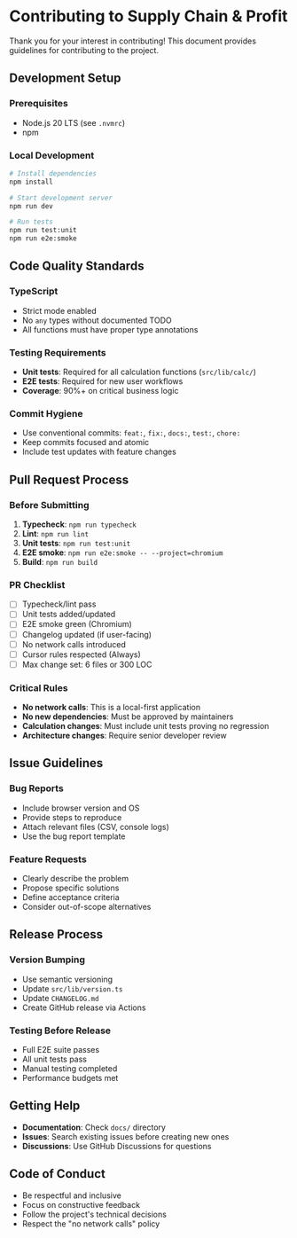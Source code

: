 # Contributing to Supply Chain & Profit

Thank you for your interest in contributing! This document provides guidelines for contributing to the project.

## Development Setup

### Prerequisites
- Node.js 20 LTS (see `.nvmrc`)
- npm

### Local Development
```bash
# Install dependencies
npm install

# Start development server
npm run dev

# Run tests
npm run test:unit
npm run e2e:smoke
```

## Code Quality Standards

### TypeScript
- Strict mode enabled
- No `any` types without documented TODO
- All functions must have proper type annotations

### Testing Requirements
- **Unit tests**: Required for all calculation functions (`src/lib/calc/`)
- **E2E tests**: Required for new user workflows
- **Coverage**: 90%+ on critical business logic

### Commit Hygiene
- Use conventional commits: `feat:`, `fix:`, `docs:`, `test:`, `chore:`
- Keep commits focused and atomic
- Include test updates with feature changes

## Pull Request Process

### Before Submitting
1. **Typecheck**: `npm run typecheck`
2. **Lint**: `npm run lint`
3. **Unit tests**: `npm run test:unit`
4. **E2E smoke**: `npm run e2e:smoke -- --project=chromium`
5. **Build**: `npm run build`

### PR Checklist
- [ ] Typecheck/lint pass
- [ ] Unit tests added/updated
- [ ] E2E smoke green (Chromium)
- [ ] Changelog updated (if user-facing)
- [ ] No network calls introduced
- [ ] Cursor rules respected (Always)
- [ ] Max change set: 6 files or 300 LOC

### Critical Rules
- **No network calls**: This is a local-first application
- **No new dependencies**: Must be approved by maintainers
- **Calculation changes**: Must include unit tests proving no regression
- **Architecture changes**: Require senior developer review

## Issue Guidelines

### Bug Reports
- Include browser version and OS
- Provide steps to reproduce
- Attach relevant files (CSV, console logs)
- Use the bug report template

### Feature Requests
- Clearly describe the problem
- Propose specific solutions
- Define acceptance criteria
- Consider out-of-scope alternatives

## Release Process

### Version Bumping
- Use semantic versioning
- Update `src/lib/version.ts`
- Update `CHANGELOG.md`
- Create GitHub release via Actions

### Testing Before Release
- Full E2E suite passes
- All unit tests pass
- Manual testing completed
- Performance budgets met

## Getting Help

- **Documentation**: Check `docs/` directory
- **Issues**: Search existing issues before creating new ones
- **Discussions**: Use GitHub Discussions for questions

## Code of Conduct

- Be respectful and inclusive
- Focus on constructive feedback
- Follow the project's technical decisions
- Respect the "no network calls" policy
